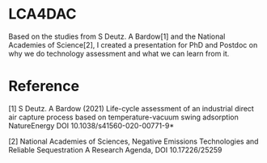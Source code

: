 # LCA4DAC
Based on the studies from S Deutz. A Bardow$[1]$ and the National Academies of Science$[2]$, I created a presentation for PhD and Postdoc on why we do technology assessment and what we can learn from it. 


# Reference
[1] S Deutz. A Bardow (2021) Life-cycle assessment of an industrial direct air capture process based on temperature-vacuum swing adsorption NatureEnergy DOI 10.1038/s41560-020-00771-9*

[2] National Academies of Sciences, Negative Emissions Technologies and Reliable Sequestration A Research Agenda, DOI 10.17226/25259
